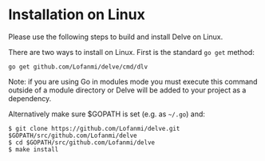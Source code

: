 # Installation on Linux

Please use the following steps to build and install Delve on Linux.

There are two ways to install on Linux. First is the standard `go get` method:

```
go get github.com/Lofanmi/delve/cmd/dlv
```

Note: if you are using Go in modules mode you must execute this command outside of a module directory or Delve will be added to your project as a dependency.

Alternatively make sure $GOPATH is set (e.g. as `~/.go`) and:

```
$ git clone https://github.com/Lofanmi/delve.git $GOPATH/src/github.com/Lofanmi/delve
$ cd $GOPATH/src/github.com/Lofanmi/delve
$ make install
```
